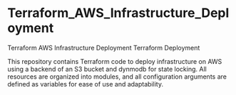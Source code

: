 # Terraform_AWS_Infrastructure_Deployment
Terraform AWS Infrastructure Deployment
Terraform Deployment

This repository contains Terraform code to deploy infrastructure on AWS using a backend of an S3 bucket and dynmodb for state locking. All resources are organized into modules, and all configuration arguments are defined as variables for ease of use and adaptability.
